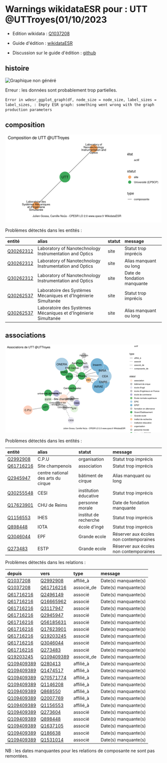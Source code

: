 Warnings wikidataESR pour : UTT @UTTroyes(01/10/2023
================

- Edition wikidata : [Q1037208](https://www.wikidata.org/wiki/Q1037208)
- Guide d'édition : [wikidataESR](https://github.com/cpesr/wikidataESR/)

- Discussion sur le guide d'édition : [github](https://github.com/cpesr/wikidataESR/issues)



## histoire 

![Graphique non généré](Q1037208-histoire.png) 

 


Erreur : les données sont probablement trop partielles.
```
Error in wdesr_ggplot_graph(df, node_size = node_size, label_sizes = label_sizes, : Empty ESR graph: something went wrong with the graph production parameters

``` 



## composition 

![Graphique non généré](Q1037208-composition.png) 

Problèmes détectés dans les entités :

|entité                                               |alias                                                          |statut |message                     |
|:----------------------------------------------------|:--------------------------------------------------------------|:------|:---------------------------|
|[Q30262312](https://www.wikidata.org/wiki/Q30262312) |Laboratory of Nanotechnology Instrumentation and Optics        |site   |Statut trop imprécis        |
|[Q30262312](https://www.wikidata.org/wiki/Q30262312) |Laboratory of Nanotechnology Instrumentation and Optics        |site   |Alias manquant ou long      |
|[Q30262312](https://www.wikidata.org/wiki/Q30262312) |Laboratory of Nanotechnology Instrumentation and Optics        |site   |Date de fondation manquante |
|[Q30262537](https://www.wikidata.org/wiki/Q30262537) |Laboratoire des Systèmes Mécaniques et d'Ingénierie Simultanée |site   |Statut trop imprécis        |
|[Q30262537](https://www.wikidata.org/wiki/Q30262537) |Laboratoire des Systèmes Mécaniques et d'Ingénierie Simultanée |site   |Alias manquant ou long      |

 



## associations 

![Graphique non généré](Q1037208-associations.png) 

Problèmes détectés dans les entités :

|entité                                               |alias                              |statut                |message                                |
|:----------------------------------------------------|:----------------------------------|:---------------------|:--------------------------------------|
|[Q2992908](https://www.wikidata.org/wiki/Q2992908)   |C.P.U                              |organisation          |Statut trop imprécis                   |
|[Q61716216](https://www.wikidata.org/wiki/Q61716216) |Site champenois                    |association           |Statut trop imprécis                   |
|[Q2945947](https://www.wikidata.org/wiki/Q2945947)   |centre national des arts du cirque |bâtiment de cirque    |Alias manquant ou long                 |
|[Q30255548](https://www.wikidata.org/wiki/Q30255548) |CESI                               |institution éducative |Statut trop imprécis                   |
|[Q17623901](https://www.wikidata.org/wiki/Q17623901) |CHU de Reims                       |personne morale       |Date de fondation manquante            |
|[Q1156553](https://www.wikidata.org/wiki/Q1156553)   |IHES                               |institut de recherche |Statut trop imprécis                   |
|[Q898448](https://www.wikidata.org/wiki/Q898448)     |IOTA                               |école d'ingé          |Statut trop imprécis                   |
|[Q3046044](https://www.wikidata.org/wiki/Q3046044)   |EPF                                |Grande ecole          |Réserver aux écoles non contemporaines |
|[Q273483](https://www.wikidata.org/wiki/Q273483)     |ESTP                               |Grande ecole          |Réserver aux écoles non contemporaines |

Problèmes détectés dans les relations :

|depuis                                                 |vers                                                   |type       |message              |
|:------------------------------------------------------|:------------------------------------------------------|:----------|:--------------------|
|[Q1037208](https://www.wikidata.org/wiki/Q1037208)     |[Q2992908](https://www.wikidata.org/wiki/Q2992908)     |affilié_à  |Date(s) manquante(s) |
|[Q1037208](https://www.wikidata.org/wiki/Q1037208)     |[Q61716216](https://www.wikidata.org/wiki/Q61716216)   |associé_de |Date(s) manquante(s) |
|[Q61716216](https://www.wikidata.org/wiki/Q61716216)   |[Q2496149](https://www.wikidata.org/wiki/Q2496149)     |associé    |Date(s) manquante(s) |
|[Q61716216](https://www.wikidata.org/wiki/Q61716216)   |[Q16665962](https://www.wikidata.org/wiki/Q16665962)   |associé    |Date(s) manquante(s) |
|[Q61716216](https://www.wikidata.org/wiki/Q61716216)   |[Q3117947](https://www.wikidata.org/wiki/Q3117947)     |associé    |Date(s) manquante(s) |
|[Q61716216](https://www.wikidata.org/wiki/Q61716216)   |[Q2945947](https://www.wikidata.org/wiki/Q2945947)     |associé    |Date(s) manquante(s) |
|[Q61716216](https://www.wikidata.org/wiki/Q61716216)   |[Q56185631](https://www.wikidata.org/wiki/Q56185631)   |associé    |Date(s) manquante(s) |
|[Q61716216](https://www.wikidata.org/wiki/Q61716216)   |[Q17623901](https://www.wikidata.org/wiki/Q17623901)   |associé    |Date(s) manquante(s) |
|[Q61716216](https://www.wikidata.org/wiki/Q61716216)   |[Q19203245](https://www.wikidata.org/wiki/Q19203245)   |associé    |Date(s) manquante(s) |
|[Q61716216](https://www.wikidata.org/wiki/Q61716216)   |[Q3046044](https://www.wikidata.org/wiki/Q3046044)     |associé    |Date(s) manquante(s) |
|[Q61716216](https://www.wikidata.org/wiki/Q61716216)   |[Q273483](https://www.wikidata.org/wiki/Q273483)       |associé    |Date(s) manquante(s) |
|[Q19203245](https://www.wikidata.org/wiki/Q19203245)   |[Q109409389](https://www.wikidata.org/wiki/Q109409389) |associé_de |Date(s) manquante(s) |
|[Q109409389](https://www.wikidata.org/wiki/Q109409389) |[Q280413](https://www.wikidata.org/wiki/Q280413)       |affilié_à  |Date(s) manquante(s) |
|[Q109409389](https://www.wikidata.org/wiki/Q109409389) |[Q1474517](https://www.wikidata.org/wiki/Q1474517)     |affilié_à  |Date(s) manquante(s) |
|[Q109409389](https://www.wikidata.org/wiki/Q109409389) |[Q70571774](https://www.wikidata.org/wiki/Q70571774)   |affilié_à  |Date(s) manquante(s) |
|[Q109409389](https://www.wikidata.org/wiki/Q109409389) |[Q1146208](https://www.wikidata.org/wiki/Q1146208)     |affilié_à  |Date(s) manquante(s) |
|[Q109409389](https://www.wikidata.org/wiki/Q109409389) |[Q868550](https://www.wikidata.org/wiki/Q868550)       |affilié_à  |Date(s) manquante(s) |
|[Q109409389](https://www.wikidata.org/wiki/Q109409389) |[Q2007769](https://www.wikidata.org/wiki/Q2007769)     |affilié_à  |Date(s) manquante(s) |
|[Q109409389](https://www.wikidata.org/wiki/Q109409389) |[Q1156553](https://www.wikidata.org/wiki/Q1156553)     |affilié_à  |Date(s) manquante(s) |
|[Q109409389](https://www.wikidata.org/wiki/Q109409389) |[Q273604](https://www.wikidata.org/wiki/Q273604)       |associé    |Date(s) manquante(s) |
|[Q109409389](https://www.wikidata.org/wiki/Q109409389) |[Q898448](https://www.wikidata.org/wiki/Q898448)       |associé    |Date(s) manquante(s) |
|[Q109409389](https://www.wikidata.org/wiki/Q109409389) |[Q1637105](https://www.wikidata.org/wiki/Q1637105)     |associé    |Date(s) manquante(s) |
|[Q109409389](https://www.wikidata.org/wiki/Q109409389) |[Q186638](https://www.wikidata.org/wiki/Q186638)       |associé    |Date(s) manquante(s) |
|[Q109409389](https://www.wikidata.org/wiki/Q109409389) |[Q1531014](https://www.wikidata.org/wiki/Q1531014)     |associé    |Date(s) manquante(s) |

NB : les dates manquantes pour les relations de composante ne sont pas remontées. 

